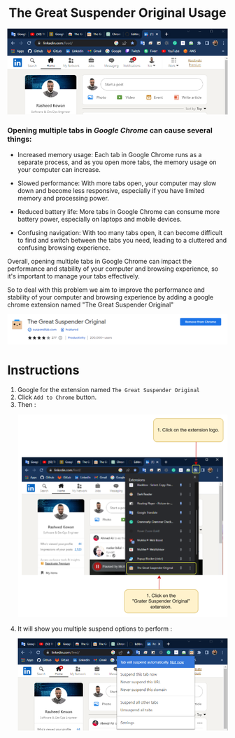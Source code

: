 #
<h1 align="center">The Great Suspender Original Usage</h1>
<p align="center">
 <img src="./images/tabs.png"  alt="The_Great_Suspender_Original_Extension">
</p>

### Opening multiple tabs in ***Google Chrome*** can cause several things:

* Increased memory usage: Each tab in Google Chrome runs as a separate process, and as you open more tabs, the memory usage on your computer can increase.

* Slowed performance: With more tabs open, your computer may slow down and become less responsive, especially if you have limited memory and processing power.

* Reduced battery life: More tabs in Google Chrome can consume more battery power, especially on laptops and mobile devices.

* Confusing navigation: With too many tabs open, it can become difficult to find and switch between the tabs you need, leading to a cluttered and confusing browsing experience.

Overall, opening multiple tabs in Google Chrome can impact the performance and stability of your computer and browsing experience, so it's important to manage your tabs effectively.

So to deal with this problem we aim to improve the performance and stability of your computer and browsing experience by adding a google chrome extension named "The Great Suspender Original" 

<p align="center">
 <img src="./images/The_Great_Suspender_Original_Extension.png" alt="The_Great_Suspender_Original_Extension">
</p>

# Instructions
1. Google for the extension named `The Great Suspender Original`
2. Click `Add to Chrome` button.
3. Then : <p align="center"><img src="./images/guid.png" alt="guid"></p>
4. It will show you multiple suspend options to perform : <p align="center"><img src="./images/options.png" alt="options"></p>